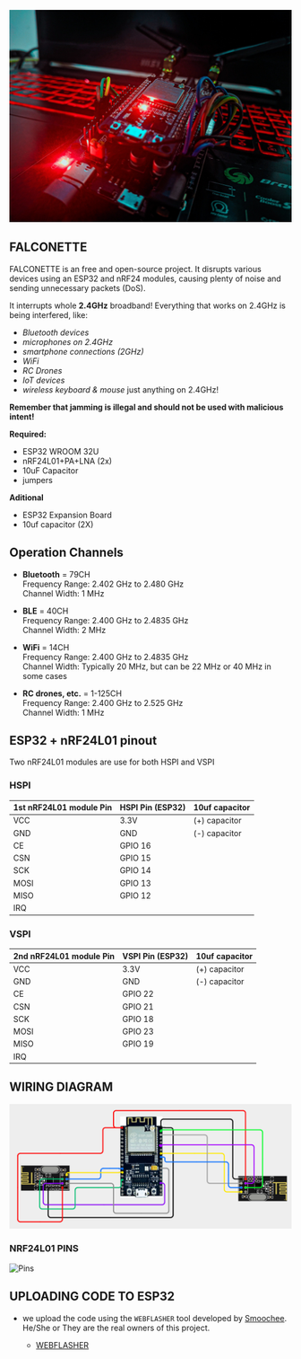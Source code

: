 ![Devide](https://raw.githubusercontent.com/ASKI-001/FALCONETTE/refs/heads/main/Images/device3.JPG)
## FALCONETTE
FALCONETTE is an free and open-source project. It disrupts various devices using an ESP32 and nRF24 modules, causing plenty of noise and sending unnecessary packets (DoS).

It interrupts whole **2.4GHz** broadband! Everything that works on 2.4GHz is being interfered, like:        
- *Bluetooth devices*
- *microphones on 2.4GHz*
- *smartphone connections (2GHz)*
- *WiFi*
- *RC Drones*
- *IoT devices*
- *wireless keyboard & mouse*
just anything on 2.4GHz!

**Remember that jamming is illegal and should not be used with malicious intent!**

**Required:** 

- ESP32 WROOM 32U
- nRF24L01+PA+LNA  (2x)
- 10uF Capacitor
- jumpers

**Aditional**
- ESP32 Expansion Board
- 10uf capacitor (2X)

## Operation Channels

- **Bluetooth** = 79CH  
  Frequency Range: 2.402 GHz to 2.480 GHz  
  Channel Width: 1 MHz


- **BLE** = 40CH  
  Frequency Range: 2.400 GHz to 2.4835 GHz  
  Channel Width: 2 MHz

- **WiFi** = 14CH  
  Frequency Range: 2.400 GHz to 2.4835 GHz  
  Channel Width: Typically 20 MHz, but can be 22 MHz or 40 MHz in some cases

- **RC drones, etc.** = 1-125CH  
  Frequency Range: 2.400 GHz to 2.525 GHz  
  Channel Width: 1 MHz

## ESP32 + nRF24L01 pinout
Two nRF24L01 modules are use for both HSPI and VSPI

### HSPI
| 1st nRF24L01 module Pin | HSPI Pin (ESP32) | 10uf capacitor |
|---------------|------------------|--------------------|
| VCC           | 3.3V             | (+) capacitor |
| GND           | GND              | (-) capacitor |
| CE            | GPIO 16          |
| CSN           | GPIO 15          |
| SCK           | GPIO 14          |
| MOSI          | GPIO 13          |
| MISO          | GPIO 12          |
| IRQ           |                  |

### VSPI 
| 2nd nRF24L01 module Pin | VSPI Pin (ESP32) | 10uf capacitor |
|---------------|------------------|--------------------|
| VCC           | 3.3V             | (+) capacitor |
| GND           | GND              | (-) capacitor |
| CE            | GPIO 22          |
| CSN           | GPIO 21          |
| SCK           | GPIO 18          |
| MOSI          | GPIO 23          |
| MISO          | GPIO 19          |
| IRQ           |                  |

## WIRING DIAGRAM

![Wiring](https://raw.githubusercontent.com/ASKI-001/FALCONETTE/refs/heads/main/Images/Pin.jpg)

### NRF24L01 PINS
![Pins](https://howtomechatronics.com/wp-content/uploads/2017/02/NRF24L01-Pinout-NRF24L01-PA-LNA-.png)

 ## UPLOADING CODE TO ESP32
- we upload the code using the `WEBFLASHER` tool developed by [Smoochee](https://github.com/smoochiee/). He/She or They are the real owners of this project. 

   - [WEBFLASHER](https://smoochiee.github.io/Bluetooth-jammer-esp32/flash1)
